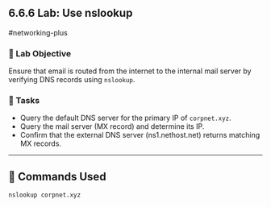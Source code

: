 ## 6.6.6 Lab: Use nslookup  
#networking-plus

### 🧪 Lab Objective
Ensure that email is routed from the internet to the internal mail server by verifying DNS records using `nslookup`.

### 🧱 Tasks
- Query the default DNS server for the primary IP of `corpnet.xyz`.
- Query the mail server (MX record) and determine its IP.
- Confirm that the external DNS server (ns1.nethost.net) returns matching MX records.

---

## 🧾 Commands Used

```bash
nslookup corpnet.xyz
